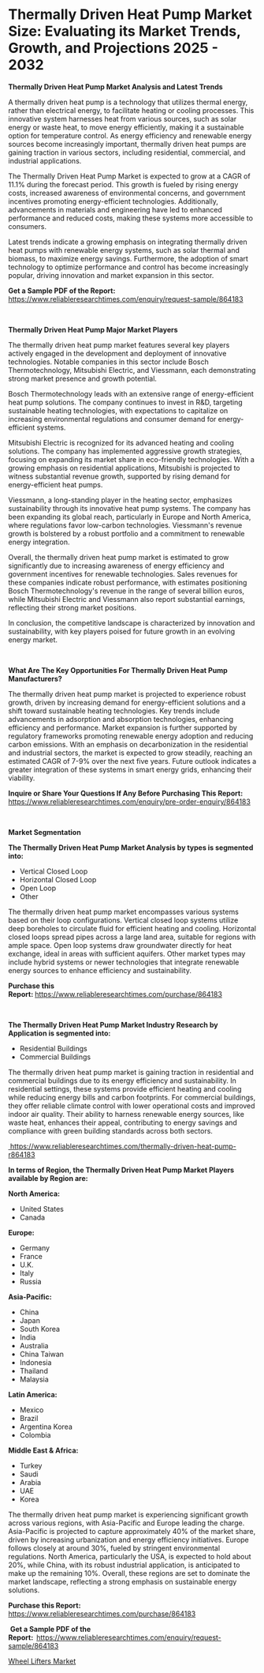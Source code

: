 <p><h1>Thermally Driven Heat Pump Market Size: Evaluating its Market Trends, Growth, and Projections 2025 - 2032</h1></p><p><strong>Thermally Driven Heat Pump Market Analysis and Latest Trends</strong></p>
<p><p>A thermally driven heat pump is a technology that utilizes thermal energy, rather than electrical energy, to facilitate heating or cooling processes. This innovative system harnesses heat from various sources, such as solar energy or waste heat, to move energy efficiently, making it a sustainable option for temperature control. As energy efficiency and renewable energy sources become increasingly important, thermally driven heat pumps are gaining traction in various sectors, including residential, commercial, and industrial applications.</p><p>The Thermally Driven Heat Pump Market is expected to grow at a CAGR of 11.1% during the forecast period. This growth is fueled by rising energy costs, increased awareness of environmental concerns, and government incentives promoting energy-efficient technologies. Additionally, advancements in materials and engineering have led to enhanced performance and reduced costs, making these systems more accessible to consumers.</p><p>Latest trends indicate a growing emphasis on integrating thermally driven heat pumps with renewable energy systems, such as solar thermal and biomass, to maximize energy savings. Furthermore, the adoption of smart technology to optimize performance and control has become increasingly popular, driving innovation and market expansion in this sector.</p></p>
<p><strong>Get a Sample PDF of the Report:&nbsp;</strong> <a href="https://www.reliableresearchtimes.com/enquiry/request-sample/864183?utm_campaign=2186&utm_medium=2&utm_source=Github&utm_content=ia&utm_term=10042025&utm_id=thermally-driven-heat-pump">https://www.reliableresearchtimes.com/enquiry/request-sample/864183</a></p>
<p>&nbsp;</p>
<p><strong>Thermally Driven Heat Pump Major Market Players</strong></p>
<p><p>The thermally driven heat pump market features several key players actively engaged in the development and deployment of innovative technologies. Notable companies in this sector include Bosch Thermotechnology, Mitsubishi Electric, and Viessmann, each demonstrating strong market presence and growth potential.</p><p>Bosch Thermotechnology leads with an extensive range of energy-efficient heat pump solutions. The company continues to invest in R&D, targeting sustainable heating technologies, with expectations to capitalize on increasing environmental regulations and consumer demand for energy-efficient systems. </p><p>Mitsubishi Electric is recognized for its advanced heating and cooling solutions. The company has implemented aggressive growth strategies, focusing on expanding its market share in eco-friendly technologies. With a growing emphasis on residential applications, Mitsubishi is projected to witness substantial revenue growth, supported by rising demand for energy-efficient heat pumps.</p><p>Viessmann, a long-standing player in the heating sector, emphasizes sustainability through its innovative heat pump systems. The company has been expanding its global reach, particularly in Europe and North America, where regulations favor low-carbon technologies. Viessmann's revenue growth is bolstered by a robust portfolio and a commitment to renewable energy integration.</p><p>Overall, the thermally driven heat pump market is estimated to grow significantly due to increasing awareness of energy efficiency and government incentives for renewable technologies. Sales revenues for these companies indicate robust performance, with estimates positioning Bosch Thermotechnology's revenue in the range of several billion euros, while Mitsubishi Electric and Viessmann also report substantial earnings, reflecting their strong market positions.</p><p>In conclusion, the competitive landscape is characterized by innovation and sustainability, with key players poised for future growth in an evolving energy market.</p></p>
<p>&nbsp;</p>
<p><strong>What Are The Key Opportunities For Thermally Driven Heat Pump Manufacturers?</strong></p>
<p><p>The thermally driven heat pump market is projected to experience robust growth, driven by increasing demand for energy-efficient solutions and a shift toward sustainable heating technologies. Key trends include advancements in adsorption and absorption technologies, enhancing efficiency and performance. Market expansion is further supported by regulatory frameworks promoting renewable energy adoption and reducing carbon emissions. With an emphasis on decarbonization in the residential and industrial sectors, the market is expected to grow steadily, reaching an estimated CAGR of 7-9% over the next five years. Future outlook indicates a greater integration of these systems in smart energy grids, enhancing their viability.</p></p>
<p><strong>Inquire or Share Your Questions If Any Before Purchasing This Report:</strong> <a href="https://www.reliableresearchtimes.com/enquiry/pre-order-enquiry/864183?utm_campaign=2186&utm_medium=2&utm_source=Github&utm_content=ia&utm_term=10042025&utm_id=thermally-driven-heat-pump">https://www.reliableresearchtimes.com/enquiry/pre-order-enquiry/864183</a></p>
<p>&nbsp;</p>
<p><strong>Market Segmentation</strong></p>
<p><strong>The Thermally Driven Heat Pump Market Analysis by types is segmented into:</strong></p>
<p><ul><li>Vertical Closed Loop</li><li>Horizontal Closed Loop</li><li>Open Loop</li><li>Other</li></ul></p>
<p><p>The thermally driven heat pump market encompasses various systems based on their loop configurations. Vertical closed loop systems utilize deep boreholes to circulate fluid for efficient heating and cooling. Horizontal closed loops spread pipes across a large land area, suitable for regions with ample space. Open loop systems draw groundwater directly for heat exchange, ideal in areas with sufficient aquifers. Other market types may include hybrid systems or newer technologies that integrate renewable energy sources to enhance efficiency and sustainability.</p></p>
<p><strong>Purchase this Report:&nbsp;</strong><a href="https://www.reliableresearchtimes.com/purchase/864183?utm_campaign=2186&utm_medium=2&utm_source=Github&utm_content=ia&utm_term=10042025&utm_id=thermally-driven-heat-pump">https://www.reliableresearchtimes.com/purchase/864183</a></p>
<p>&nbsp;</p>
<p><strong>The Thermally Driven Heat Pump Market Industry Research by Application is segmented into:</strong></p>
<p><ul><li>Residential Buildings</li><li>Commercial Buildings</li></ul></p>
<p><p>The thermally driven heat pump market is gaining traction in residential and commercial buildings due to its energy efficiency and sustainability. In residential settings, these systems provide efficient heating and cooling while reducing energy bills and carbon footprints. For commercial buildings, they offer reliable climate control with lower operational costs and improved indoor air quality. Their ability to harness renewable energy sources, like waste heat, enhances their appeal, contributing to energy savings and compliance with green building standards across both sectors.</p></p>
<p><a href="https://www.reliableresearchtimes.com/thermally-driven-heat-pump-r864183?utm_campaign=2186&utm_medium=2&utm_source=Github&utm_content=ia&utm_term=10042025&utm_id=thermally-driven-heat-pump">&nbsp;https://www.reliableresearchtimes.com/thermally-driven-heat-pump-r864183</a></p>
<p><strong>In terms of Region, the Thermally Driven Heat Pump Market Players available by Region are:</strong></p>
<p>
    <p> <strong> North America: </strong>
        <ul>
            <li>United States</li>
            <li>Canada</li>
        </ul>
        </p> 
    <p> <strong> Europe: </strong>
        <ul>
            <li>Germany</li>
            <li>France</li>
            <li>U.K.</li>
            <li>Italy</li>
            <li>Russia</li>
        </ul>
        </p> 
    <p> <strong> Asia-Pacific: </strong>
        <ul>
            <li>China</li>
            <li>Japan</li>
            <li>South Korea</li>
            <li>India</li>
            <li>Australia</li>
            <li>China Taiwan</li>
            <li>Indonesia</li>
            <li>Thailand</li>
            <li>Malaysia</li>
        </ul>
        </p> 
    <p> <strong> Latin America: </strong>
        <ul>
            <li>Mexico</li>
            <li>Brazil</li>
            <li>Argentina Korea</li>
            <li>Colombia</li>
        </ul>
        </p> 
    <p> <strong> Middle East & Africa: </strong>
        <ul>
            <li>Turkey</li>
            <li>Saudi</li>
            <li>Arabia</li>
            <li>UAE</li>
            <li>Korea</li>
        </ul>
    </p>
    </p>
<p><p>The thermally driven heat pump market is experiencing significant growth across various regions, with Asia-Pacific and Europe leading the charge. Asia-Pacific is projected to capture approximately 40% of the market share, driven by increasing urbanization and energy efficiency initiatives. Europe follows closely at around 30%, fueled by stringent environmental regulations. North America, particularly the USA, is expected to hold about 20%, while China, with its robust industrial application, is anticipated to make up the remaining 10%. Overall, these regions are set to dominate the market landscape, reflecting a strong emphasis on sustainable energy solutions.</p></p>
<p><strong>Purchase this Report: </strong><a href="https://www.reliableresearchtimes.com/purchase/864183?utm_campaign=2186&utm_medium=2&utm_source=Github&utm_content=ia&utm_term=10042025&utm_id=thermally-driven-heat-pump">https://www.reliableresearchtimes.com/purchase/864183</a></p>
<p>&nbsp;<strong>Get a Sample PDF of the Report:&nbsp;&nbsp;</strong><a href="https://www.reliableresearchtimes.com/enquiry/request-sample/864183?utm_campaign=2186&utm_medium=2&utm_source=Github&utm_content=ia&utm_term=10042025&utm_id=thermally-driven-heat-pump">https://www.reliableresearchtimes.com/enquiry/request-sample/864183</a></p>
<p><strong></strong></p>
<p><p><a href="https://github.com/krulicfidura/Market-Research-Report-List-1/blob/main/wheel-lifters-market.md?utm_campaign=2186&utm_medium=2&utm_source=Github&utm_content=ia&utm_term=10042025&utm_id=thermally-driven-heat-pump">Wheel Lifters Market</a></p></p>